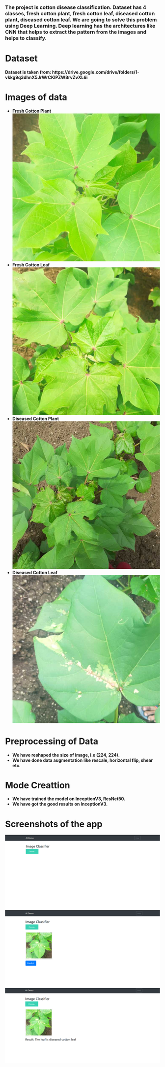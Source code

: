 <h3> The project is cotton disease classification. Dataset has 4 classes, fresh cotton plant, fresh cotton leaf, diseased cotton plant, diseased cotton leaf. We are going to solve this problem using Deep Learning. Deep learning has the architectures like CNN that helps to extract the pattern from the images and helps to classify. </h3>

<h1><b> Dataset <b></h1>
  Dataset is taken from: https://drive.google.com/drive/folders/1-vkkg9q3dhnX5JrWrCKIPZW8rvZvXL6i
 
<h1><b> Images of data <b></h1>
  <ul>
    <li> Fresh Cotton Plant </li>
    <img src="https://github.com/gaurav8668/Deep--Learning-Projects/blob/main/Cotton-Diseases-Classification/fresh_cotton_plant.jpg">
    <li> Fresh Cotton Leaf </li>
    <img src="https://github.com/gaurav8668/Deep--Learning-Projects/blob/main/Cotton-Diseases-Classification/fresh_cotton_leaf.jpg">
    <li> Diseased Cotton Plant </li>
    <img src="https://github.com/gaurav8668/Deep--Learning-Projects/blob/main/Cotton-Diseases-Classification/diseased_cotton_plant.jpg">
    <li> Diseased Cotton Leaf </li>
    <img src="https://github.com/gaurav8668/Deep--Learning-Projects/blob/main/Cotton-Diseases-Classification/diseased_cotton_leaf.jpg">
  </ul>
 
<h1> <b> Preprocessing of Data </h1>
  <ul>
    <li>We have reshaped the size of image, i.e (224, 224).</li>
    <li> We have done data augmentation like rescale, horizontal flip, shear etc. </li>
  </ul>
 
<h1> <b> Mode Creattion </h1>
  <ul>
    <li>We have trained the model on InceptionV3, ResNet50.</li>
    <li> We have got the good results on InceptionV3. </li>
  </ul>

<h1> <b> Screenshots of the app </h1>
  <img src="https://github.com/gaurav8668/Deep--Learning-Projects/blob/main/Cotton-Diseases-Classification/ss1.png">
  <img src="https://github.com/gaurav8668/Deep--Learning-Projects/blob/main/Cotton-Diseases-Classification/ss2.png">
  <img src="https://github.com/gaurav8668/Deep--Learning-Projects/blob/main/Cotton-Diseases-Classification/ss3.png">
